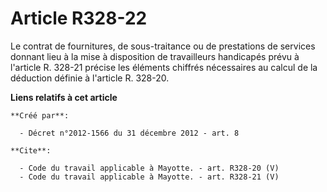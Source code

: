 # Article R328-22

Le contrat de fournitures, de sous-traitance ou de prestations de services donnant lieu à la mise à disposition de
travailleurs handicapés prévu à l'article R. 328-21 précise les éléments chiffrés nécessaires au calcul de la déduction
définie à l'article R. 328-20.

**Liens relatifs à cet article**

	**Créé par**:

	  - Décret n°2012-1566 du 31 décembre 2012 - art. 8

	**Cite**:

	  - Code du travail applicable à Mayotte. - art. R328-20 (V)
	  - Code du travail applicable à Mayotte. - art. R328-21 (V)
